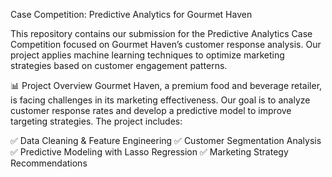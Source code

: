  Case Competition: Predictive Analytics for Gourmet Haven
 
This repository contains our submission for the Predictive Analytics Case Competition focused on Gourmet Haven’s customer response analysis. Our project applies machine learning techniques to optimize marketing strategies based on customer engagement patterns.

📊 Project Overview
Gourmet Haven, a premium food and beverage retailer, is facing challenges in its marketing effectiveness. Our goal is to analyze customer response rates and develop a predictive model to improve targeting strategies. The project includes:

✅ Data Cleaning & Feature Engineering
✅ Customer Segmentation Analysis
✅ Predictive Modeling with Lasso Regression
✅ Marketing Strategy Recommendations

